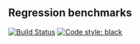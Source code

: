 Regression benchmarks
---

[![Build Status](https://travis-ci.org/Ohjeah/regression-benchmarks.svg?branch=master)](https://travis-ci.org/Ohjeah/regression-benchmarks) [![Code style: black](https://img.shields.io/badge/code%20style-black-000000.svg)](https://github.com/ambv/black)
